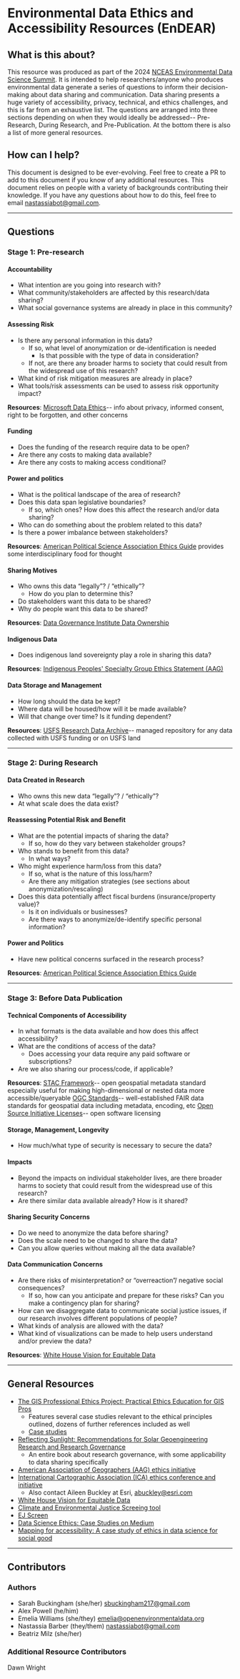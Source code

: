 # Environmental Data Ethics and Accessibility Resources (EnDEAR)
## What is this about?
This resource was produced as part of the 2024 [NCEAS Environmental Data Science Summit](https://www.nceas.ucsb.edu/environmental-data-science-summit). It is intended to help researchers/anyone who produces environmental data generate a series of questions to inform their decision-making about data sharing and communication. Data sharing presents a huge variety of accessibility, privacy, technical, and ethics challenges, and this is far from an exhaustive list. The questions are arranged into three sections depending on when they would ideally be addressed-- Pre-Research, During Research, and Pre-Publication. At the bottom there is also a list of more general resources.

## How can I help?
This document is designed to be ever-evolving. Feel free to create a PR to add to this document if you know of any additional resources. This document relies on people with a variety of backgrounds contributing their knowledge. If you have any questions about how to do this, feel free to email nastassiabot@gmail.com.

---

## Questions

### Stage 1: Pre-research

#### Accountability
* What intention are you going into research with?
* What community/stakeholders are affected by this research/data sharing?
* What social governance systems are already in place in this community?

#### Assessing Risk
* Is there any personal information in this data?
  * If so, what level of anonymization or de-identification is needed
    * Is that possible with the type of data in consideration?
  * If not, are there any broader harms to society that could result from the widespread use of this research?
* What kind of risk mitigation measures are already in place?
* What tools/risk assessments can be used to assess risk opportunity impact?

**Resources**: [Microsoft Data Ethics](https://github.com/microsoft/Data-Science-For-Beginners/blob/main/1-Introduction/02-ethics/README.md)-- info about privacy, informed consent, right to be forgotten, and other concerns

#### Funding
* Does the funding of the research require data to be open?
* Are there any costs to making data available? 
* Are there any costs to making access conditional?

#### Power and politics
* What is the political landscape of the area of research?
* Does this data span legislative boundaries?
  * If so, which ones? How does this affect the research and/or data sharing?
* Who can do something about the problem related to this data?
* Is there a power imbalance between stakeholders?

**Resources**: [American Political Science Association Ethics Guide](https://www.apsanet.org/Portals/54/diversity%20and%20inclusion%20prgms/Ethics/APSA-Ethics-Guide-Updated-May2023.pdf?ver=MVFh4bbveoaHD0uP568mig%3d%3d) provides some interdisciplinary food for thought

#### Sharing Motives
* Who owns this data “legally”? / “ethically”?
  * How do you plan to determine this?
* Do stakeholders want this data to be shared?
* Why do people want this data to be shared? 

**Resources**: [Data Governance Institute Data Ownership](https://datagovernance.com/assigning-data-ownership/)

#### Indigenous Data 
* Does indigenous land sovereignty play a role in sharing this data?

**Resources**: [Indigenous Peoples' Specialty Group Ethics Statement (AAG)](https://sites.evergreen.edu/zoltan/wp-content/uploads/sites/358/2023/09/IPSGResearchEthicsFinal.pdf)

#### Data Storage and Management
* How long should the data be kept?
* Where data will be housed/how will it be made available? 
* Will that change over time? Is it funding dependent?

**Resources**: [USFS Research Data Archive](https://www.fs.usda.gov/rds/archive/submittingData)-- managed repository for any data collected with USFS funding or on USFS land

---

### Stage 2: During Research

#### Data Created in Research
* Who owns this new data “legally”? / “ethically”?
* At what scale does the data exist?

#### Reassessing Potential Risk and Benefit
* What are the potential impacts of sharing the data? 
  * If so, how do they vary between stakeholder groups?
* Who stands to benefit from this data?
  * In what ways?
* Who might experience harm/loss from this data?
  * If so, what is the nature of this loss/harm?
  * Are there any mitigation strategies (see sections about anonymization/rescaling)
* Does this data potentially affect fiscal burdens (insurance/property value)? 
  * Is it on individuals or businesses?
  * Are there ways to anonymize/de-identify specific personal information?

#### Power and Politics
* Have new political concerns surfaced in the research process?

**Resources**: [American Political Science Association Ethics Guide](https://www.apsanet.org/Portals/54/diversity%20and%20inclusion%20prgms/Ethics/APSA-Ethics-Guide-Updated-May2023.pdf?ver=MVFh4bbveoaHD0uP568mig%3d%3d)

---

### Stage 3: Before Data Publication

#### Technical Components of Accessibility
* In what formats is the data available and how does this affect accessibility?
* What are the conditions of access of the data?
  * Does accessing your data require any paid software or subscriptions?
* Are we also sharing our process/code, if applicable?

**Resources**: [STAC Framework](https://stacspec.org/en)-- open geospatial metadata standard especially useful for making high-dimensional or nested data more accessible/queryable
[OGC Standards](https://www.ogc.org/standards/)-- well-established FAIR data standards for geospatial data including metadata, encoding, etc
[Open Source Initiative Licenses](https://opensource.org/licenses/)-- open software licensing

#### Storage, Management, Longevity
* How much/what type of security is necessary to secure the data?

#### Impacts
* Beyond the impacts on individual stakeholder lives, are there broader harms to society that could result from the widespread use of this research?
* Are there similar data available already? How is it shared?

#### Sharing Security Concerns
* Do we need to anonymize the data before sharing?
* Does the scale need to be changed to share the data?
* Can you allow queries without making all the data available?

#### Data Communication Concerns
* Are there risks of misinterpretation? or “overreaction”/ negative social consequences?
  * If so, how can you anticipate and prepare for these risks? Can you make a contingency plan for sharing?
* How can we disaggregate data to communicate social justice issues, if our research involves different populations of people?
* What kinds of analysis are allowed with the data?
* What kind of visualizations can be made to help users understand and/or preview the data?

**Resources**: [White House Vision for Equitable Data](https://www.whitehouse.gov/wp-content/uploads/2022/04/eo13985-vision-for-equitable-data.pdf)

---

## General Resources
* [The GIS Professional Ethics Project: Practical Ethics Education for GIS Pros](https://www.e-education.psu.edu/sites/default/files/ethics/DiBiase_et_al_GIS_Pro_Ethics_ICC2009.pdf)
  * Features several case studies relevant to the ethical principles outlined, dozens of further references included as well
  * [Case studies](https://sites.psu.edu/gisethics/project-description/)
* [Reflecting Sunlight: Recommendations for Solar Geoengineering Research and Research Governance](https://nap.nationalacademies.org/read/25762/chapter/5)
  * An entire book about research governance, with some applicability to data sharing specifically
* [American Association of Geographers (AAG) ethics initiative](https://www.aag.org/program/ethics-and-aag/)
* [International Cartographic Association (ICA) ethics conference and initiative](https://icaci.org/announcing-autocarto-2022-ethics-in-mapping)
  * Also contact Aileen Buckley at Esri, abuckley@esri.com
* [White House Vision for Equitable Data](https://www.whitehouse.gov/wp-content/uploads/2022/04/eo13985-vision-for-equitable-data.pdf)
* [Climate and Environmental Justice Screeing tool](https://screeningtool.geoplatform.gov/en/#3/33.47/-97.5)
* [EJ Screen](https://ejscreen.epa.gov/mapper/)
* [Data Science Ethics: Case Studies on Medium](https://samiwurm.medium.com/data-science-ethics-case-studies-988cbbc6af84)
* [Mapping for accessibility: A case study of ethics in data science for social good](https://arxiv.org/ftp/arxiv/papers/1710/1710.06882.pdf)

---

## Contributors
### Authors
* Sarah Buckingham (she/her) sbuckingham217@gmail.com
* Alex Powell (he/him)
* Emelia Williams (she/they) emelia@openenvironmentaldata.org
* Nastassia Barber (they/them) nastassiabot@gmail.com
* Beatriz Milz (she/her)

### Additional Resource Contributors
Dawn Wright
